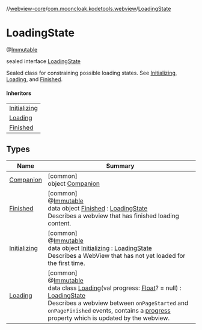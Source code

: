//[webview-core](../../../index.md)/[com.mooncloak.kodetools.webview](../index.md)/[LoadingState](index.md)

# LoadingState

@[Immutable](https://developer.android.com/reference/kotlin/androidx/compose/runtime/Immutable.html)

sealed interface [LoadingState](index.md)

Sealed class for constraining possible loading states. See [Initializing](-initializing/index.md), [Loading](-loading/index.md), and [Finished](-finished/index.md).

#### Inheritors

| |
|---|
| [Initializing](-initializing/index.md) |
| [Loading](-loading/index.md) |
| [Finished](-finished/index.md) |

## Types

| Name | Summary |
|---|---|
| [Companion](-companion/index.md) | [common]<br>object [Companion](-companion/index.md) |
| [Finished](-finished/index.md) | [common]<br>@[Immutable](https://developer.android.com/reference/kotlin/androidx/compose/runtime/Immutable.html)<br>data object [Finished](-finished/index.md) : [LoadingState](index.md)<br>Describes a webview that has finished loading content. |
| [Initializing](-initializing/index.md) | [common]<br>@[Immutable](https://developer.android.com/reference/kotlin/androidx/compose/runtime/Immutable.html)<br>data object [Initializing](-initializing/index.md) : [LoadingState](index.md)<br>Describes a WebView that has not yet loaded for the first time. |
| [Loading](-loading/index.md) | [common]<br>@[Immutable](https://developer.android.com/reference/kotlin/androidx/compose/runtime/Immutable.html)<br>data class [Loading](-loading/index.md)(val progress: [Float](https://kotlinlang.org/api/latest/jvm/stdlib/kotlin/-float/index.html)? = null) : [LoadingState](index.md)<br>Describes a webview between `onPageStarted` and `onPageFinished` events, contains a [progress](-loading/progress.md) property which is updated by the webview. |
